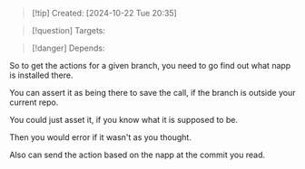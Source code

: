 
>[!tip] Created: [2024-10-22 Tue 20:35]

>[!question] Targets: 

>[!danger] Depends: 

So to get the actions for a given branch, you need to go find out what napp is installed there.

You can assert it as being there to save the call, if the branch is outside your current repo.

You could just asset it, if you know what it is supposed to be.

Then you would error if it wasn't as you thought.

Also can send the action based on the napp at the commit you read.